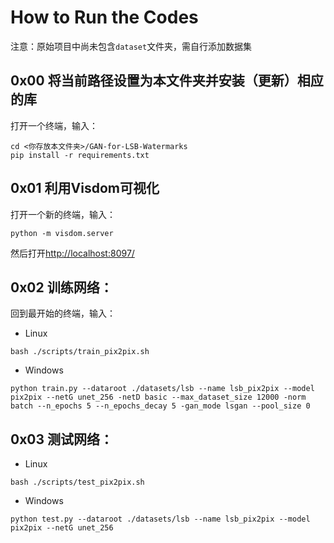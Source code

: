 # How to Run the Codes

注意：原始项目中尚未包含`dataset`文件夹，需自行添加数据集

## 0x00 将当前路径设置为本文件夹并安装（更新）相应的库
打开一个终端，输入：
```
cd <你存放本文件夹>/GAN-for-LSB-Watermarks
pip install -r requirements.txt
```

## 0x01 利用Visdom可视化
打开一个新的终端，输入：
```
python -m visdom.server
```
然后打开[http://localhost:8097/](http://localhost:8097/)

## 0x02 训练网络：
回到最开始的终端，输入：
- Linux
```
bash ./scripts/train_pix2pix.sh
```
- Windows
```
python train.py --dataroot ./datasets/lsb --name lsb_pix2pix --model pix2pix --netG unet_256 -netD basic --max_dataset_size 12000 -norm batch --n_epochs 5 --n_epochs_decay 5 -gan_mode lsgan --pool_size 0
```

## 0x03 测试网络：
- Linux
```
bash ./scripts/test_pix2pix.sh
```
- Windows
```
python test.py --dataroot ./datasets/lsb --name lsb_pix2pix --model pix2pix --netG unet_256
```